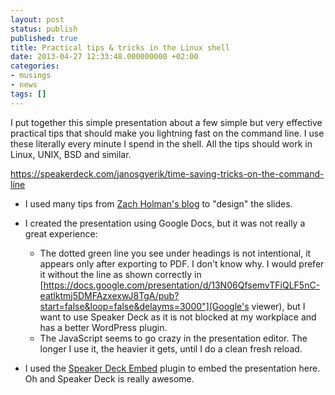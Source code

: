 ```yaml
---
layout: post
status: publish
published: true
title: Practical tips & tricks in the Linux shell
date: 2013-04-27 12:33:48.000000000 +02:00
categories:
- musings
- news
tags: []
---
```

I put together this simple presentation about a few simple but very effective practical tips that should make you lightning fast on the command line. I use these literally every minute I spend in the shell. All the tips should work in Linux, UNIX, BSD and similar.

https://speakerdeck.com/janosgyerik/time-saving-tricks-on-the-command-line

<div class="row">
    <div class="col-lg-6 col-md-6 col-sm-9 col-xs-12">
<script async class="speakerdeck-embed" data-id="c60847a09dbc0130f65c42af66aab503" data-ratio="1.33333333333333" src="//speakerdeck.com/assets/embed.js"></script>
    </div>
</div>

- I used many tips from [Zach Holman's blog](http://zachholman.com/posts/slide-design-for-developers/) to "design" the slides.
- I created the presentation using Google Docs, but it was not really a great experience:

	- The dotted green line you see under headings is not intentional, it appears only after exporting to PDF. I don't know why. I would prefer it without the line as shown correctly in [https://docs.google.com/presentation/d/13N06QfsemvTFiQLF5nC-eatlktmj5DMFAzxexwJ8TgA/pub?start=false&loop=false&delayms=3000"](Google's viewer), but I want to use Speaker Deck as it is not blocked at my workplace and has a better WordPress plugin.
	- The JavaScript seems to go crazy in the presentation editor. The longer I use it, the heavier it gets, until I do a clean fresh reload.

- I used the [Speaker Deck Embed](http://wordpress.org/extend/plugins/speakerdeck-embed/) plugin to embed the presentation here. Oh and Speaker Deck is really awesome.


